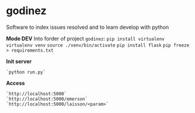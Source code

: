 # godinez
Software to index issues resolved and to learn develop with python

**Mode DEV**
	Into forder of project `godinez`:
	  `pip install virtualenv`
	  `virtualenv venv`
	  `source ./venv/bin/activate`
	  `pip install flask`
	  `pip freeze > requirements.txt`

**Init server**

	`python run.py`

**Access**

	`http://localhost:5000`
	`http://localhost:5000/emerson`
	`http://localhost:5000/laisson/<param>`
